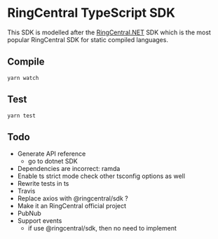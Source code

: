 # RingCentral TypeScript SDK

This SDK is modelled after the [RingCentral.NET](https://github.com/ringcentral/ringcentral.net) SDK which is the most popular RingCentral SDK for static compiled languages.


## Compile

```
yarn watch
```


## Test

```
yarn test
```


## Todo

- Generate API reference
    - go to dotnet SDK
- Dependencies are incorrect: ramda
- Enable ts strict mode
    check other tsconfig options as well
- Rewrite tests in ts
- Travis
- Replace axios with @ringcentral/sdk ?
- Make it an RingCentral official project
- PubNub
- Support events
    - if use @ringcentral/sdk, then no need to implement
